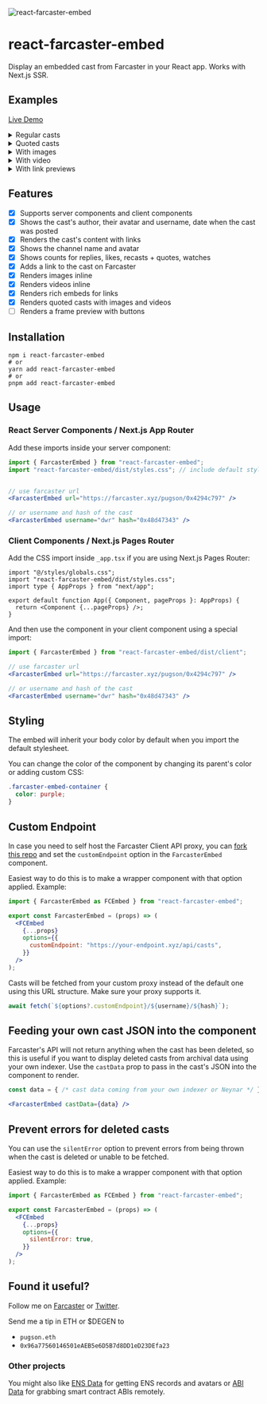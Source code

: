 ![react-farcaster-embed](https://wojtek.im/farcaster/react-farcaster-embed-v2.png)

# react-farcaster-embed

Display an embedded cast from Farcaster in your React app. Works with Next.js SSR.

## Examples

[Live Demo](https://wojtek.im/journal/react-farcaster-embed-casts-in-your-react-app)

<details>
  <summary>Regular casts</summary>
  <img src="https://github.com/pugson/react-farcaster-embed/assets/6843656/9c8d658e-91a1-49ed-9b4b-d59497052823" />
</details>

<details>
  <summary>Quoted casts</summary>
  <img src="https://github.com/pugson/react-farcaster-embed/assets/6843656/50bb8f9d-6041-4c98-a854-8d73df2e82d2" />
</details>

<details>
  <summary>With images</summary>
  <img src="https://github.com/pugson/react-farcaster-embed/assets/6843656/7ba61dc8-6b46-4721-a686-31f8d5c2cfda" />
</details>

<details>
  <summary>With video</summary>
  <img src="https://github.com/pugson/react-farcaster-embed/assets/6843656/fc58fc4e-8c86-400c-81dc-89fe9a050092" />
</details>

<details>
  <summary>With link previews</summary>
  <img src="https://github.com/pugson/react-farcaster-embed/assets/6843656/a61783de-eb68-481c-b215-c1933d3d6925" />
</details>

## Features

- [x] Supports server components and client components
- [x] Shows the cast's author, their avatar and username, date when the cast was posted
- [x] Renders the cast's content with links
- [x] Shows the channel name and avatar
- [x] Shows counts for replies, likes, recasts + quotes, watches
- [x] Adds a link to the cast on Farcaster
- [x] Renders images inline
- [x] Renders videos inline
- [x] Renders rich embeds for links
- [x] Renders quoted casts with images and videos
- [ ] Renders a frame preview with buttons

## Installation

```shell
npm i react-farcaster-embed
# or
yarn add react-farcaster-embed
# or
pnpm add react-farcaster-embed
```

## Usage

### React Server Components / Next.js App Router

Add these imports inside your server component:

```jsx
import { FarcasterEmbed } from "react-farcaster-embed";
import "react-farcaster-embed/dist/styles.css"; // include default styles or write your own


// use farcaster url
<FarcasterEmbed url="https://farcaster.xyz/pugson/0x4294c797" />

// or username and hash of the cast
<FarcasterEmbed username="dwr" hash="0x48d47343" />
```

### Client Components / Next.js Pages Router

Add the CSS import inside `_app.tsx` if you are using Next.js Pages Router:

```tsx
import "@/styles/globals.css";
import "react-farcaster-embed/dist/styles.css";
import type { AppProps } from "next/app";

export default function App({ Component, pageProps }: AppProps) {
  return <Component {...pageProps} />;
}
```

And then use the component in your client component using a special import:

```jsx
import { FarcasterEmbed } from "react-farcaster-embed/dist/client";

// use farcaster url
<FarcasterEmbed url="https://farcaster.xyz/pugson/0x4294c797" />

// or username and hash of the cast
<FarcasterEmbed username="dwr" hash="0x48d47343" />
```

## Styling

The embed will inherit your body color by default when you import the default stylesheet.

You can change the color of the component by changing its parent's color or adding custom CSS:

```css
.farcaster-embed-container {
  color: purple;
}
```

## Custom Endpoint

In case you need to self host the Farcaster Client API proxy, you can [fork this repo](https://github.com/pugson/farcaster-api-proxy) and set the `customEndpoint` option in the `FarcasterEmbed` component.

Easiest way to do this is to make a wrapper component with that option applied. Example:

```jsx
import { FarcasterEmbed as FCEmbed } from "react-farcaster-embed";

export const FarcasterEmbed = (props) => (
  <FCEmbed
    {...props}
    options={{
      customEndpoint: "https://your-endpoint.xyz/api/casts",
    }}
  />
);
```

Casts will be fetched from your custom proxy instead of the default one using this URL structure. Make sure your proxy supports it.

```jsx
await fetch(`${options?.customEndpoint}/${username}/${hash}`);
```

## Feeding your own cast JSON into the component

Farcaster's API will not return anything when the cast has been deleted, so this is useful if you want to display deleted casts from archival data using your own indexer. Use the `castData` prop to pass in the cast's JSON into the component to render.

```jsx
const data = { /* cast data coming from your own indexer or Neynar */ };

<FarcasterEmbed castData={data} />
```

## Prevent errors for deleted casts

You can use the `silentError` option to prevent errors from being thrown when the cast is deleted or unable to be fetched.

Easiest way to do this is to make a wrapper component with that option applied. Example:

```jsx
import { FarcasterEmbed as FCEmbed } from "react-farcaster-embed";

export const FarcasterEmbed = (props) => (
  <FCEmbed
    {...props}
    options={{
      silentError: true,
    }}
  />
);
```

## Found it useful?

Follow me on [Farcaster](https://farcaster.com/pugson) or [Twitter](https://twitter.com/pugson).

Send me a tip in ETH or $DEGEN to

- `pugson.eth`
- `0x96a77560146501eAEB5e6D5B7d8DD1eD23DEfa23`

### Other projects

You might also like [ENS Data](https://ensdata.net) for getting ENS records and avatars or [ABI Data](https://abidata.net) for grabbing smart contract ABIs remotely.
